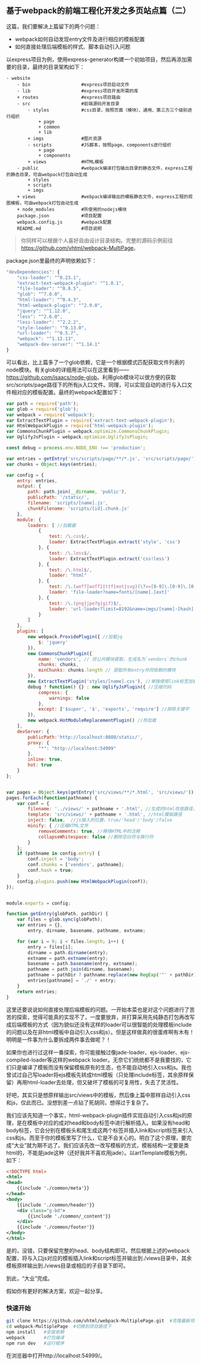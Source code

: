 ## 基于webpack的前端工程化开发之多页站点篇（二）

这篇，我们要解决上篇留下的两个问题：

- webpack如何自动发现entry文件及进行相应的模板配置
- 如何直接处理后端模板的样式、脚本自动引入问题

以express项目为例，使用express-generator构建一个初始项目，然后再添加需要的目录，最终的目录架构如下：

```
- website
	- bin					#express项目启动文件
	- lib					#express项目开发所需的库
	+ routes				#express项目路由
    - src					#前端源码开发目录
        - styles			#css目录，按照页面（模块）、通用、第三方三个级别进行组织
            + page
            + common
            + lib
        + imgs				#图片资源
        - scripts			#JS脚本，按照page、components进行组织
            + page
            + components
        + views				#HTML模板
    - public				#webpack编译打包输出目录的静态文件，express工程的静态目录，可由webpack打包自动生成
        + styles                
        + scripts
        + imgs
    + views					#webpack编译输出的模板静态文件，express工程的视图模板，可由webpack打包自动生成
    + node_modules			#所使用的nodejs模块
    package.json			#项目配置
    webpack.config.js		#webpack配置
    README.md				#项目说明
```
> 你同样可以根据个人喜好自由设计目录结构。完整的源码示例前往<https://github.com/vhtml/webpack-MultiPage>。

package.json里最终的声明依赖如下：

```javascript
"devDependencies": {
    "css-loader": "^0.23.1",
    "extract-text-webpack-plugin": "^1.0.1",
    "file-loader": "^0.8.5",
    "glob": "^7.0.0",
    "html-loader": "^0.4.3",
    "html-webpack-plugin": "^2.9.0",
    "jquery": "^1.12.0",
    "less": "^2.6.0",
    "less-loader": "^2.2.2",
    "style-loader": "^0.13.0",
    "url-loader": "^0.5.7",
    "webpack": "^1.12.13",
    "webpack-dev-server": "^1.14.1"
}
```
可以看出，比上篇多了一个glob依赖，它是一个根据模式匹配获取文件列表的node模块。有关glob的详细用法可以在这里看到——<https://github.com/isaacs/node-glob>。利用glob模块可以很方便的获取src/scripts/page路径下的所有js入口文件。同理，可以实现自动的进行与入口文件相对应的模板配置。最终的webpack配置如下：

```javascript
var path = require('path');
var glob = require('glob');
var webpack = require('webpack');
var ExtractTextPlugin = require('extract-text-webpack-plugin');
var HtmlWebpackPlugin = require('html-webpack-plugin');
var CommonsChunkPlugin = webpack.optimize.CommonsChunkPlugin;
var UglifyJsPlugin = webpack.optimize.UglifyJsPlugin;

const debug = process.env.NODE_ENV !== 'production';

var entries = getEntry('src/scripts/page/**/*.js', 'src/scripts/page/');
var chunks = Object.keys(entries);

var config = {
	entry: entries,
	output: {
		path: path.join(__dirname, 'public'),
		publicPath: '/static/',
		filename: 'scripts/[name].js',
		chunkFilename: 'scripts/[id].chunk.js'
	},
	module: {
		loaders: [ //加载器
			{
				test: /\.css$/,
				loader: ExtractTextPlugin.extract('style', 'css')
			}, {
				test: /\.less$/,
				loader: ExtractTextPlugin.extract('css!less')
			}, {
				test: /\.html$/,
				loader: "html"
			}, {
				test: /\.(woff|woff2|ttf|eot|svg)(\?v=[0-9]\.[0-9]\.[0-9])?$/,
				loader: 'file-loader?name=fonts/[name].[ext]'
			}, {
				test: /\.(png|jpe?g|gif)$/,
				loader: 'url-loader?limit=8192&name=imgs/[name]-[hash].[ext]'
			}
		]
	},
	plugins: [
		new webpack.ProvidePlugin({ //加载jq
			$: 'jquery'
		}),
		new CommonsChunkPlugin({
			name: 'vendors', // 将公共模块提取，生成名为`vendors`的chunk
			chunks: chunks,
			minChunks: chunks.length // 提取所有entry共同依赖的模块
		}),
		new ExtractTextPlugin('styles/[name].css'), //单独使用link标签加载css并设置路径，相对于output配置中的publickPath
		debug ? function() {} : new UglifyJsPlugin({ //压缩代码
			compress: {
				warnings: false
			},
			except: ['$super', '$', 'exports', 'require'] //排除关键字
		}),
		new webpack.HotModuleReplacementPlugin() //热加载
	],
	devServer: {
		publicPath:'http://localhost:8080/static/',
		proxy: {
			"*": "http://localhost:54999"
		},
		inline: true,
		hot: true
	}
};


var pages = Object.keys(getEntry('src/views/**/*.html', 'src/views/'));
pages.forEach(function(pathname) {
	var conf = {
		filename: '../views/' + pathname + '.html', //生成的html存放路径，相对于path
		template: 'src/views/' + pathname + '.html', //html模板路径
		inject: false,	//js插入的位置，true/'head'/'body'/false
		minify: { //压缩HTML文件
			removeComments: true, //移除HTML中的注释
			collapseWhitespace: false //删除空白符与换行符
		}
	};
	if (pathname in config.entry) {
		conf.inject = 'body';
		conf.chunks = ['vendors', pathname];
		conf.hash = true;
	}
	config.plugins.push(new HtmlWebpackPlugin(conf));
});


module.exports = config;

function getEntry(globPath, pathDir) {
	var files = glob.sync(globPath);
	var entries = {},
		entry, dirname, basename, pathname, extname;

	for (var i = 0; i < files.length; i++) {
		entry = files[i];
		dirname = path.dirname(entry);
		extname = path.extname(entry);
		basename = path.basename(entry, extname);
		pathname = path.join(dirname, basename);
		pathname = pathDir ? pathname.replace(new RegExp('^' + pathDir), '') : pathname;
		entries[pathname] = './' + entry;
	}
	return entries;
}
```

这里还要说说如何直接处理后端模板的问题。一开始本菜也是对这个问题进行了苦苦的探索，觉得可能真的实现不了，一度要放弃，并打算采用先纯静态打包再改写成后端模板的方式（因为貌似还没有这样的loader可以很智能的处理模板include的问题以及在非html模板中自动引入css和js）。但是这样做真的很蛋疼啊有木有！明明是一件事为什么要拆成两件事去做呢？！

如果你也进行过这样一番探索，你可能接触过像jade-loader、ejs-loader、ejs-compiled-loader等这样的webpack loader。无奈它们统统都不是我要找的，它们只是编译了模板而没有保留模板原有的生态，也不能自动地引入css和js。我也曾试过自己写loader将ejs模板先转成html模板（只处理include标签，其余原样保留）再用html-loader去处理，但又破坏了模板的可复用性，失去了灵活性。

好吧，其实只是想原样输出src/views中的模板，然后像上篇中那样自动引入css和js，仅此而已。没想到差一点钻了死胡同，想得过于复杂了。

我们应该先知道一个事实，html-webpack-plugin插件实现自动引入css和js的原理，是在模板中对应的成对head和body标签中进行解析插入。如果没有head和body标签，它会分别在模板头和尾生成这两个标签并插入link和script标签来引入css和js。而至于你的模板里写了什么，它是不会关心的。明白了这个原理，要完成“大业”就为期不远了。我们应该先改一改写模板的方式，模板结构一定要是类html的，不能是jade这种（还好我并不喜欢用jade）。以artTemplate模板为例，如下：

```xml
<!DOCTYPE html>
<html>
<head>
	{{include './common/meta'}}
</head>
<body>
	{{include './common/header'}}
	<div class="g-bd">
		{{include './common/_content'}}
	</div>
	{{include './common/footer'}}
</body>
</html>
```

是的，没错，只要保留完整的head、body结构即可。然后根据上述的webpack配置，将与入口js对应的模板插入link和script标签并输出到./views目录中，其余模板原样输出到./views目录或相应的子目录下即可。

到此，“大业”完成。

假如你有更好的解决方案，欢迎一起分享。

### 快速开始

```bash
git clone https://github.com/vhtml/webpack-MultiplePage.git  #克隆最新项目到本地
cd webpack-MultiplePage  #切换到项目路径下
npm install   #安装依赖
webpack		  #打包编译
npm run dev   #运行程序
```

在浏览器中打开http://localhost:54999/。

